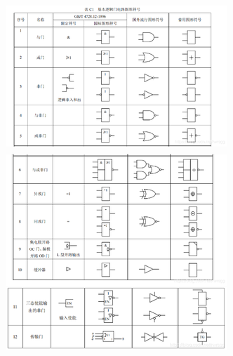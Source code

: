 ![](img/e47c04eef52d4fba84dec752463e4de4.png)

![](img/c64405f910d2669399fc494d9c966516.png)![53](img/7ce093aa93b82dbb4403e7d5e8d31a53.png)
